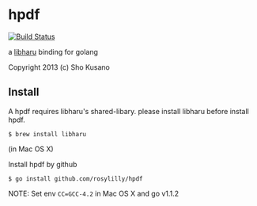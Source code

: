 # hpdf

[![Build Status](https://drone.io/github.com/rosylilly/hpdf/status.png)](https://drone.io/github.com/rosylilly/hpdf/latest)

a [libharu](http://www.libharu.org/) binding for golang

Copyright 2013 (c) Sho Kusano

## Install

A hpdf requires libharu's shared-libary. please install libharu before install hpdf.

```shell
$ brew install libharu
```

(in Mac OS X)

Install hpdf by github

```shell
$ go install github.com/rosylilly/hpdf
```

NOTE: Set env `CC=GCC-4.2` in Mac OS X and go v1.1.2
